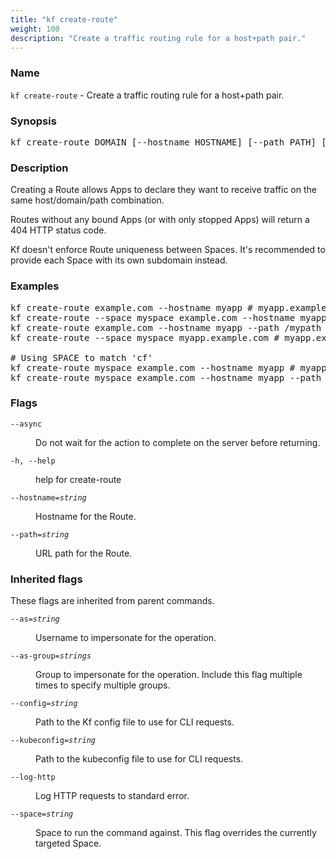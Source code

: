 ```yaml
---
title: "kf create-route"
weight: 100
description: "Create a traffic routing rule for a host+path pair."
---
```

### Name

<code translate="no">kf create-route</code> - Create a traffic routing rule for a host+path pair.

### Synopsis

<pre translate="no">kf create-route DOMAIN [--hostname HOSTNAME] [--path PATH] [flags]</pre>

### Description

Creating a Route allows Apps to declare they want to receive traffic on
the same host/domain/path combination.

Routes without any bound Apps (or with only stopped Apps) will return a 404
HTTP status code.

Kf doesn't enforce Route uniqueness between Spaces. It's recommended
to provide each Space with its own subdomain instead.


### Examples

<pre translate="no">
kf create-route example.com --hostname myapp # myapp.example.com
kf create-route --space myspace example.com --hostname myapp # myapp.example.com
kf create-route example.com --hostname myapp --path /mypath # myapp.example.com/mypath
kf create-route --space myspace myapp.example.com # myapp.example.com

# Using SPACE to match &#39;cf&#39;
kf create-route myspace example.com --hostname myapp # myapp.example.com
kf create-route myspace example.com --hostname myapp --path /mypath # myapp.example.com/mypath
</pre>

### Flags

<dl>
<dt><code translate="no">--async</code></dt>
<dd><p>Do not wait for the action to complete on the server before returning.</p>
</dd>
<dt><code translate="no">-h, --help</code></dt>
<dd><p>help for create-route</p>
</dd>
<dt><code translate="no">--hostname=<var translate="no">string</var></code></dt>
<dd><p>Hostname for the Route.</p>
</dd>
<dt><code translate="no">--path=<var translate="no">string</var></code></dt>
<dd><p>URL path for the Route.</p>
</dd>
</dl>


### Inherited flags

These flags are inherited from parent commands.

<dl>
<dt><code translate="no">--as=<var translate="no">string</var></code></dt>
<dd><p>Username to impersonate for the operation.</p>
</dd>
<dt><code translate="no">--as-group=<var translate="no">strings</var></code></dt>
<dd><p>Group to impersonate for the operation. Include this flag multiple times to specify multiple groups.</p>
</dd>
<dt><code translate="no">--config=<var translate="no">string</var></code></dt>
<dd><p>Path to the Kf config file to use for CLI requests.</p>
</dd>
<dt><code translate="no">--kubeconfig=<var translate="no">string</var></code></dt>
<dd><p>Path to the kubeconfig file to use for CLI requests.</p>
</dd>
<dt><code translate="no">--log-http</code></dt>
<dd><p>Log HTTP requests to standard error.</p>
</dd>
<dt><code translate="no">--space=<var translate="no">string</var></code></dt>
<dd><p>Space to run the command against. This flag overrides the currently targeted Space.</p>
</dd>
</dl>


